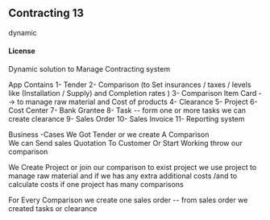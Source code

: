 ## Contracting 13

dynamic

#### License

Dynamic solution to Manage Contracting system 

App Contains 
1- Tender
2- Comparison  (to Set insurances / taxes / levels like (Installation / Supply)  and Completion rates )
3- Comparison Item Card  --> to manage raw material and Cost of products 
4- Clearance
5- Project
6- Cost Center 
7- Bank Grantee 
8- Task -- form one or more tasks we can create clearance 
9- Sales Order 
10- Sales Invoice 
11- Reporting system 


Business -Cases 
We Got  Tender or we create A Comparison  
We can Send sales Quotation To Customer Or Start Working throw our comparison 

We Create Project or join our comparison to exist project 
we use project to manage raw material  and if we has any extra additional costs /and to calculate costs if one project has many comparisons 

For Every Comparison we create one sales order -- 
from sales order we created tasks or clearance 





